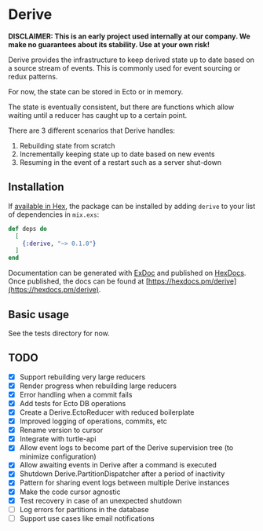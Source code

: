 # Derive

**DISCLAIMER: This is an early project used internally at our company. We make no guarantees about its stability. Use at your own risk!**

Derive provides the infrastructure to keep derived state up to date based on a source stream of events.
This is commonly used for event sourcing or redux patterns.

For now, the state can be stored in Ecto or in memory.

The state is eventually consistent, but there are functions which allow waiting until a reducer has caught up
to a certain point.

There are 3 different scenarios that Derive handles:

1. Rebuilding state from scratch
2. Incrementally keeping state up to date based on new events
3. Resuming in the event of a restart such as a server shut-down

## Installation

If [available in Hex](https://hex.pm/docs/publish), the package can be installed
by adding `derive` to your list of dependencies in `mix.exs`:

```elixir
def deps do
  [
    {:derive, "~> 0.1.0"}
  ]
end
```

Documentation can be generated with [ExDoc](https://github.com/elixir-lang/ex_doc)
and published on [HexDocs](https://hexdocs.pm). Once published, the docs can
be found at [https://hexdocs.pm/derive](https://hexdocs.pm/derive).

## Basic usage

See the tests directory for now.

## TODO

- [x] Support rebuilding very large reducers
- [x] Render progress when rebuilding large reducers
- [x] Error handling when a commit fails
- [x] Add tests for Ecto DB operations
- [x] Create a Derive.EctoReducer with reduced boilerplate
- [x] Improved logging of operations, commits, etc
- [x] Rename version to cursor
- [x] Integrate with turtle-api
- [x] Allow event logs to become part of the Derive supervision tree (to minimize configuration)
- [x] Allow awaiting events in Derive after a command is executed
- [x] Shutdown Derive.PartitionDispatcher after a period of inactivity
- [x] Pattern for sharing event logs between multiple Derive instances
- [x] Make the code cursor agnostic
- [x] Test recovery in case of an unexpected shutdown
- [ ] Log errors for partitions in the database
- [ ] Support use cases like email notifications
